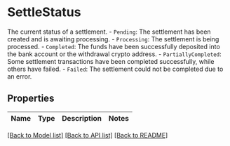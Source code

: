 # SettleStatus

The current status of a settlement. - `Pending`: The settlement has been created and is awaiting processing. - `Processing`: The settlement is being processed. - `Completed`: The funds have been successfully deposited into the bank account or the withdrawal crypto address. - `PartiallyCompleted`: Some settlement transactions have been completed successfully, while others have failed. - `Failed`: The settlement could not be completed due to an error. 

## Properties

Name | Type | Description | Notes
------------ | ------------- | ------------- | -------------

[[Back to Model list]](../README.md#documentation-for-models) [[Back to API list]](../README.md#documentation-for-api-endpoints) [[Back to README]](../README.md)


